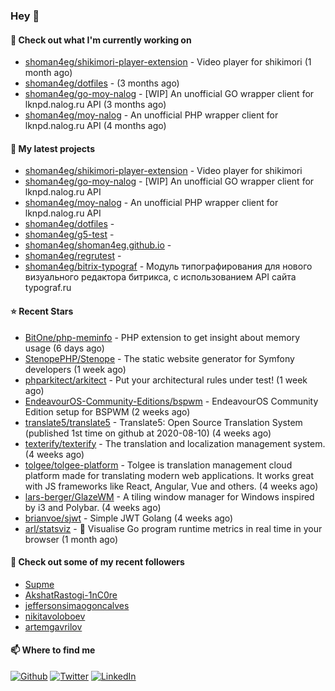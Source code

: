 ### Hey 👋

#### 👷 Check out what I'm currently working on

- [shoman4eg/shikimori-player-extension](https://github.com/shoman4eg/shikimori-player-extension) - Video player for shikimori (1 month ago)
- [shoman4eg/dotfiles](https://github.com/shoman4eg/dotfiles) -  (3 months ago)
- [shoman4eg/go-moy-nalog](https://github.com/shoman4eg/go-moy-nalog) - [WIP] An unofficial GO wrapper client for lknpd.nalog.ru API  (3 months ago)
- [shoman4eg/moy-nalog](https://github.com/shoman4eg/moy-nalog) - An unofficial PHP wrapper client for lknpd.nalog.ru API (4 months ago)

#### 🌱 My latest projects

- [shoman4eg/shikimori-player-extension](https://github.com/shoman4eg/shikimori-player-extension) - Video player for shikimori
- [shoman4eg/go-moy-nalog](https://github.com/shoman4eg/go-moy-nalog) - [WIP] An unofficial GO wrapper client for lknpd.nalog.ru API 
- [shoman4eg/moy-nalog](https://github.com/shoman4eg/moy-nalog) - An unofficial PHP wrapper client for lknpd.nalog.ru API
- [shoman4eg/dotfiles](https://github.com/shoman4eg/dotfiles) - 
- [shoman4eg/g5-test](https://github.com/shoman4eg/g5-test) - 
- [shoman4eg/shoman4eg.github.io](https://github.com/shoman4eg/shoman4eg.github.io) - 
- [shoman4eg/regrutest](https://github.com/shoman4eg/regrutest) - 
- [shoman4eg/bitrix-typograf](https://github.com/shoman4eg/bitrix-typograf) - Модуль типографирования для нового визуального редактора битрикса, с использованием API сайта typograf.ru

#### ⭐ Recent Stars

- [BitOne/php-meminfo](https://github.com/BitOne/php-meminfo) - PHP extension to get insight about memory usage (6 days ago)
- [StenopePHP/Stenope](https://github.com/StenopePHP/Stenope) - The static website generator for Symfony developers (1 week ago)
- [phparkitect/arkitect](https://github.com/phparkitect/arkitect) - Put your architectural rules under test! (1 week ago)
- [EndeavourOS-Community-Editions/bspwm](https://github.com/EndeavourOS-Community-Editions/bspwm) - EndeavourOS Community Edition setup for BSPWM (2 weeks ago)
- [translate5/translate5](https://github.com/translate5/translate5) - Translate5: Open Source Translation System (published 1st time on github at 2020-08-10) (4 weeks ago)
- [texterify/texterify](https://github.com/texterify/texterify) - The translation and localization management system. (4 weeks ago)
- [tolgee/tolgee-platform](https://github.com/tolgee/tolgee-platform) - Tolgee is translation management cloud platform made for translating modern web applications. It works great with JS frameworks like React, Angular, Vue and others.  (4 weeks ago)
- [lars-berger/GlazeWM](https://github.com/lars-berger/GlazeWM) - A tiling window manager for Windows inspired by i3 and Polybar. (4 weeks ago)
- [brianvoe/sjwt](https://github.com/brianvoe/sjwt) - Simple JWT Golang (4 weeks ago)
- [arl/statsviz](https://github.com/arl/statsviz) - :rocket: Visualise Go program runtime metrics in real time in your browser (1 month ago)

#### 👯 Check out some of my recent followers

- [Supme](https://github.com/Supme)
- [AkshatRastogi-1nC0re](https://github.com/AkshatRastogi-1nC0re)
- [jeffersonsimaogoncalves](https://github.com/jeffersonsimaogoncalves)
- [nikitavoloboev](https://github.com/nikitavoloboev)
- [artemgavrilov](https://github.com/artemgavrilov)


#### 📫 Where to find me
<p>
<a href="https://github.com/shoman4eg" target="_blank"><img alt="Github" src="https://img.shields.io/badge/GitHub-%2312100E.svg?&style=for-the-badge&logo=Github&logoColor=white" /></a>
<a href="https://twitter.com/shoman4eg" target="_blank"><img alt="Twitter" src="https://img.shields.io/badge/twitter-%231DA1F2.svg?&style=for-the-badge&logo=twitter&logoColor=white" /></a>
<a href="https://www.linkedin.com/in/artemdubinin/" target="_blank"><img alt="LinkedIn" src="https://img.shields.io/badge/linkedin-%230077B5.svg?&style=for-the-badge&logo=linkedin&logoColor=white" /></a>
</p>
